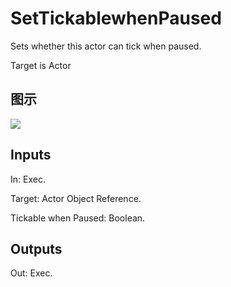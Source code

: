 # SetTickablewhenPaused

Sets whether this actor can tick when paused.

Target is Actor

## 图示

![]($-20221218-17350551.png)

## Inputs

In: Exec.

Target: Actor Object Reference.

Tickable when Paused: Boolean.  

## Outputs

Out: Exec.


